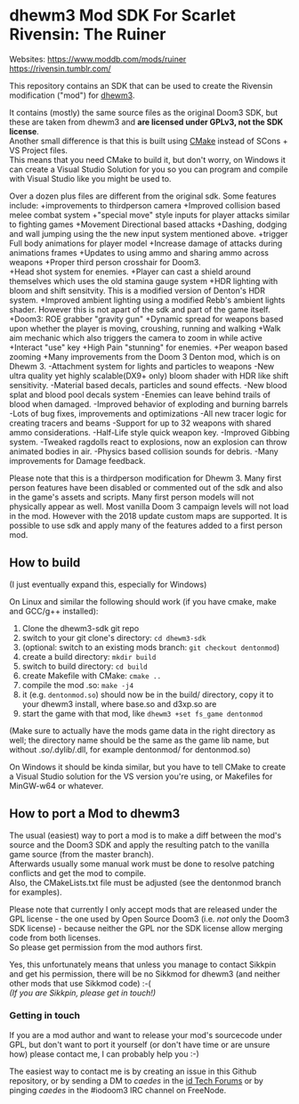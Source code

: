 # dhewm3 Mod SDK For Scarlet Rivensin: The Ruiner
Websites:
https://www.moddb.com/mods/ruiner
https://rivensin.tumblr.com/

This repository contains an SDK that can be used to create the Rivensin modification ("mod")
for [dhewm3](https://dhewm3.org).

It contains (mostly) the same source files as the original Doom3 SDK, but these
are taken from dhewm3 and **are licensed under GPLv3, not the SDK license**.  
Another small difference is that this is built using [CMake](https://cmake.org/)
instead of SCons + VS Project files.  
This means that you need CMake to build it, but don't worry, on Windows it can
create a Visual Studio Solution for you so you can program and compile with
Visual Studio like you might be used to.

Over a dozen plus files are different from the original sdk.  Some features include:
+improvements to thirdperson camera
+Improved collision based melee combat system
+"special move" style inputs for player attacks similar to fighting games
+Movement Directional based attacks
+Dashing, dodging and wall jumping using the the new input system mentioned above.
+trigger Full body animations for player model
+Increase damage of attacks during animations frames
+Updates to using ammo and sharing ammo across weapons
+Proper third person crosshair for Doom3.  
+Head shot system for enemies.
+Player can cast a shield around themselves which uses the old stamina gauge system
+HDR lighting with bloom and shift sensitvity. This is a modified version of Denton's HDR system.
+Improved ambient lighting using a modified Rebb's ambient lights shader.  However this is not apart of the sdk and part of the game itself.
+Doom3: ROE grabber "gravity gun"
+Dynamic spread for weapons based upon whether the player is moving, croushing, running and walking
+Walk aim mechanic which also triggers the camera to zoom in while active
+Interact "use" key
+High Pain "stunning" for enemies.
+Per weapon based zooming
+Many improvements from the Doom 3 Denton mod, which is on Dhewm 3.
      -Attachment system for lights and particles to weapons 
      -New ultra quality yet highly scalable(DX9+ only) bloom shader with HDR like shift sensitivity.
      -Material based decals, particles and sound effects.
      -New blood splat and blood pool decals system
      -Enemies can leave behind trails of blood when damaged.
      -Improved behavior of exploding and burning barrels
      -Lots of bug fixes, improvements and optimizations
      -All new tracer logic for creating tracers and beams
      -Support for up to 32 weapons with shared ammo considerations.
      -Half-Life style quick weapon key.
      -Improved Gibbing system.
      -Tweaked ragdolls react to explosions, now an explosion can throw animated bodies in air.
      -Physics based collision sounds for debris.
      -Many improvements for Damage feedback.
      
Please note that this is a thirdperson modification for Dhewm 3.  Many first person features have been disabled or commented out of the sdk and also in the game's assets and scripts.  Many first person models will not physically appear as well.  Most vanilla Doom 3 campaign levels will not load in the mod.  However with the 2018 update custom maps are supported.  It is possible to use sdk and apply many of the features added to a first person mod.

## How to build

(I just eventually expand this, especially for Windows)

On Linux and similar the following should work (if you have cmake, make and GCC/g++ installed):
1. Clone the dhewm3-sdk git repo
2. switch to your git clone's directory: `cd dhewm3-sdk`
3. (optional: switch to an existing mods branch: `git checkout dentonmod`)
4. create a build directory: `mkdir build`
5. switch to build directory: `cd build`
6. create Makefile with CMake: `cmake ..`
7. compile the mod .so: `make -j4`
8. it (e.g. `dentonmod.so`) should now be in the build/ directory,
   copy it to your dhewm3 install, where base.so and d3xp.so are
9. start the game with that mod, like `dhewm3 +set fs_game dentonmod`

(Make sure to actually have the mods game data in the right directory as well;
the directory name should be the same as the game lib name, but without .so/.dylib/.dll,
for example dentonmod/ for dentonmod.so)

On Windows it should be kinda similar, but you have to tell CMake to create
a Visual Studio solution for the VS version you're using, or Makefiles for
MinGW-w64 or whatever.

## How to port a Mod to dhewm3

The usual (easiest) way to port a mod is to make a diff between the mod's source
and the Doom3 SDK and apply the resulting patch to the vanilla game source (from the master branch).  
Afterwards usually some manual work must be done to resolve patching conflicts and get the mod to compile.  
Also, the CMakeLists.txt file must be adjusted (see the dentonmod branch for examples).

Please note that currently I only accept mods that are released under the
GPL license - the one used by Open Source Doom3 (i.e. *not* only the Doom3 SDK license) -
because neither the GPL nor the SDK license allow merging code from both licenses.  
So please get permission from the mod authors first.

Yes, this unfortunately means that unless you manage to contact Sikkpin and get
his permission, there will be no Sikkmod for dhewm3 (and neither other mods that
use Sikkmod code) :-(  
*(If you are Sikkpin, please get in touch!)*

### Getting in touch

If you are a mod author and want to release your mod's sourcecode under GPL,
but don't want to port it yourself (or don't have time or are unsure how)
please contact me, I can probably help you :-)

The easiest way to contact me is by creating an issue in this Github repository,
or by sending a DM to *caedes* in the [id Tech Forums](http://idtechforums.fuzzylogicinc.com/)
or by pinging *caedes* in the #iodoom3 IRC channel on FreeNode.
